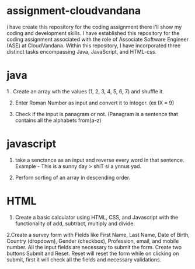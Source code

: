 # assignment-cloudvandana
i have create this repository for the coding assignment there i'll show my coding and development skills.
I have established this repository for the coding assignment associated with the role of Associate Software Engineer (ASE) at CloudVandana. Within this repository,
I have incorporated three distinct tasks encompassing Java, JavaScript, and HTML-css.
# java
1 . Create an array wth the values (1, 2, 3, 4, 5, 6, 7) and shuffle it.

2. Enter Roman Number as input and convert it to integer. (ex IX = 9)
  
3. Check if the input is panagram or not. (Panagram is a sentence that contains all the
alphabets from(a-z)
 
# javascript
1. take  a senctance as an input and reverse every word in that sentence.
Example - This is a sunny day > shiT si a ynnus yad.

3. Perforn sorting of an array in descending order.

# HTML
1. Create a basic calculator using HTML, CSS, and Javascript with the functionality of add,
subtract, multiply and divide.

 2.Create a survey form with Fields like First Name, Last Name, Date of Birth, Country
(dropdown), Gender (checkbox), Profession, email, and mobile number. All the input
fields are necessary to submit the form. Create two buttons Submit and Reset. Reset will
reset the form while on clicking on submit, first it will check all the fields and necessary
validations.
